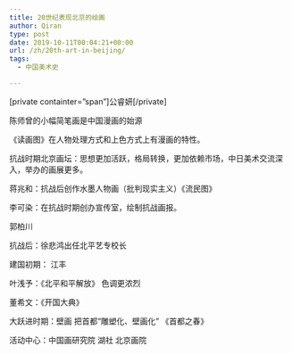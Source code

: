 ```yaml
---
title: 20世纪表现北京的绘画
author: Qiran
type: post
date: 2019-10-11T00:04:21+00:00
url: /zh/20th-art-in-beijing/
tags:
  - 中国美术史

---
```

[private containter=&#8221;span&#8221;]公睿妍[/private]

陈师曾的小幅简笔画是中国漫画的始源

《读画图》在人物处理方式和上色方式上有漫画的特性。

抗战时期北京画坛：思想更加活跃，格局转换，更加依赖市场，中日美术交流深入，举办的画展更多。 

蒋兆和：抗战后创作水墨人物画（批判现实主义）《流民图》

李可染：在抗战时期创办宣传室，绘制抗战画报。

郭柏川

抗战后：徐悲鸿出任北平艺专校长

建国初期： 江丰

叶浅予：《北平和平解放》 色调更浓烈

董希文：《开国大典》

大跃进时期：壁画 把首都“雕塑化、壁画化” 《首都之春》

活动中心：中国画研究院 湖社 北京画院